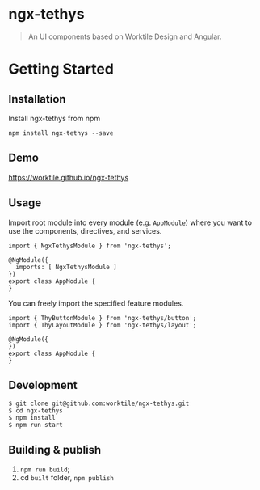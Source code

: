 # ngx-tethys

>An UI components based on Worktile Design and Angular.

# Getting Started

## Installation

Install ngx-tethys from npm

```
npm install ngx-tethys --save
```

## Demo

https://worktile.github.io/ngx-tethys

## Usage

Import root module into every module (e.g. `AppModule`) where you want to use the components, directives, and services.

```
import { NgxTethysModule } from 'ngx-tethys';

@NgModule({
  imports: [ NgxTethysModule ]
})
export class AppModule {
}
```

You can freely import the specified feature modules.


```
import { ThyButtonModule } from 'ngx-tethys/button';
import { ThyLayoutModule } from 'ngx-tethys/layout';

@NgModule({
})
export class AppModule {
}
```

## Development

```
$ git clone git@github.com:worktile/ngx-tethys.git
$ cd ngx-tethys
$ npm install
$ npm run start
```

## Building & publish

1. `npm run build`;
1. cd `built` folder, `npm publish`